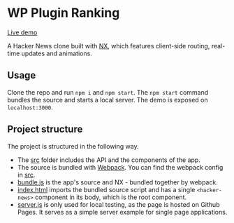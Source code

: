 # WP Plugin Ranking

[Live demo](https://prestonw.github.io/wp-plugin-ranking)

A Hacker News clone built with [NX](http://nx-framework.com), which
features client-side routing, real-time updates and animations.

## Usage

Clone the repo and run `npm i` and `npm start`. The `npm start` command bundles
the source and starts a local server. The demo is exposed on `localhost:3000`.

## Project structure

The project is structured in the following way.

  - The [src](/src) folder includes the API and the components of the app.
  - The source is bundled with [Webpack](https://webpack.github.io/). You can find the
    webpack config in [src](/webpack.config.js).
  - [bundle.js](/bundle.js) is the app's source and NX - bundled together by webpack.
  - [index.html](/index.html) imports the bundled source script and has a single
    `<hacker-news>` component in its body, which is the root component.
  - [server.js](/server.js) is only used for local testing, as the page is hosted on
    Github Pages. It serves as a simple server example for single page applications.
